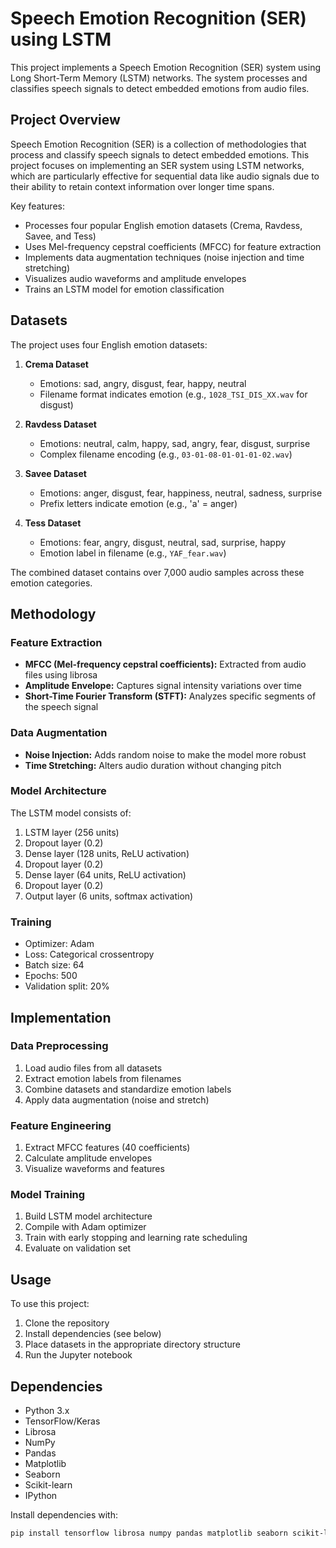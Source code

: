 # Speech Emotion Recognition (SER) using LSTM

This project implements a Speech Emotion Recognition (SER) system using Long Short-Term Memory (LSTM) networks. The system processes and classifies speech signals to detect embedded emotions from audio files.


## Project Overview

Speech Emotion Recognition (SER) is a collection of methodologies that process and classify speech signals to detect embedded emotions. This project focuses on implementing an SER system using LSTM networks, which are particularly effective for sequential data like audio signals due to their ability to retain context information over longer time spans.

Key features:
- Processes four popular English emotion datasets (Crema, Ravdess, Savee, and Tess)
- Uses Mel-frequency cepstral coefficients (MFCC) for feature extraction
- Implements data augmentation techniques (noise injection and time stretching)
- Visualizes audio waveforms and amplitude envelopes
- Trains an LSTM model for emotion classification

## Datasets

The project uses four English emotion datasets:

1. **Crema Dataset**
   - Emotions: sad, angry, disgust, fear, happy, neutral
   - Filename format indicates emotion (e.g., `1028_TSI_DIS_XX.wav` for disgust)

2. **Ravdess Dataset**
   - Emotions: neutral, calm, happy, sad, angry, fear, disgust, surprise
   - Complex filename encoding (e.g., `03-01-08-01-01-01-02.wav`)

3. **Savee Dataset**
   - Emotions: anger, disgust, fear, happiness, neutral, sadness, surprise
   - Prefix letters indicate emotion (e.g., 'a' = anger)

4. **Tess Dataset**
   - Emotions: fear, angry, disgust, neutral, sad, surprise, happy
   - Emotion label in filename (e.g., `YAF_fear.wav`)

The combined dataset contains over 7,000 audio samples across these emotion categories.

## Methodology

### Feature Extraction
- **MFCC (Mel-frequency cepstral coefficients):** Extracted from audio files using librosa
- **Amplitude Envelope:** Captures signal intensity variations over time
- **Short-Time Fourier Transform (STFT):** Analyzes specific segments of the speech signal

### Data Augmentation
- **Noise Injection:** Adds random noise to make the model more robust
- **Time Stretching:** Alters audio duration without changing pitch

### Model Architecture
The LSTM model consists of:
1. LSTM layer (256 units)
2. Dropout layer (0.2)
3. Dense layer (128 units, ReLU activation)
4. Dropout layer (0.2)
5. Dense layer (64 units, ReLU activation)
6. Dropout layer (0.2)
7. Output layer (6 units, softmax activation)

### Training
- Optimizer: Adam
- Loss: Categorical crossentropy
- Batch size: 64
- Epochs: 500
- Validation split: 20%

## Implementation

### Data Preprocessing
1. Load audio files from all datasets
2. Extract emotion labels from filenames
3. Combine datasets and standardize emotion labels
4. Apply data augmentation (noise and stretch)

### Feature Engineering
1. Extract MFCC features (40 coefficients)
2. Calculate amplitude envelopes
3. Visualize waveforms and features

### Model Training
1. Build LSTM model architecture
2. Compile with Adam optimizer
3. Train with early stopping and learning rate scheduling
4. Evaluate on validation set

## Usage

To use this project:

1. Clone the repository
2. Install dependencies (see below)
3. Place datasets in the appropriate directory structure
4. Run the Jupyter notebook




## Dependencies

- Python 3.x
- TensorFlow/Keras
- Librosa
- NumPy
- Pandas
- Matplotlib
- Seaborn
- Scikit-learn
- IPython

Install dependencies with:
```bash
pip install tensorflow librosa numpy pandas matplotlib seaborn scikit-learn ipython
```
